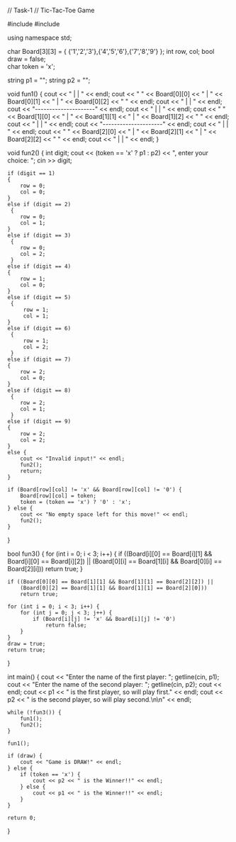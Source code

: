 // Task-1 
// Tic-Tac-Toe Game


#include<iostream>
#include<string>

using namespace std;

char Board[3][3] = { {'1','2','3'},{'4','5','6'},{'7','8','9'} };
int row, col;
bool draw = false;                                                                                                                                                                                                                                                                                                                                                                                                                                                                                                                                                                                                                                                                                                                                                                                                                                                                                                                                                                                                                                                                                                      
char token = 'x';

string p1 = "";
string p2 = "";

void fun1()
{
    cout << "      |       |      " << endl;
    cout << "  " << Board[0][0] << "   |   " << Board[0][1] << "   |   " << Board[0][2] << "   " << endl;
    cout << "      |       |      " << endl;
    cout << "---------------------" << endl;
    cout << "      |       |      " << endl;
    cout << "  " << Board[1][0] << "   |   " << Board[1][1] << "   |   " << Board[1][2] << "   " << endl;
    cout << "      |       |      " << endl;
    cout << "---------------------" << endl;
    cout << "      |       |      " << endl;
    cout << "  " << Board[2][0] << "   |   " << Board[2][1] << "   |   " << Board[2][2] << "   " << endl;
    cout << "      |       |      " << endl;
}

void fun2()
{
    int digit;
    cout << (token == 'x' ? p1 : p2) << ", enter your choice: ";
    cin >> digit;

    if (digit == 1)
    { 
        row = 0; 
        col = 0; 
    }
    else if (digit == 2)
     { 
        row = 0; 
        col = 1; 
    }
    else if (digit == 3)
     { 
        row = 0; 
        col = 2;
     }
    else if (digit == 4)
    { 
        row = 1;
        col = 0; 
    }
    else if (digit == 5)
     {
         row = 1; 
         col = 1; 
    }
    else if (digit == 6)
     {
         row = 1; 
         col = 2; 
     }
    else if (digit == 7) 
    { 
        row = 2; 
        col = 0; 
    }
    else if (digit == 8)
     { 
        row = 2; 
        col = 1; 
     }
    else if (digit == 9) 
    { 
        row = 2; 
        col = 2; 
    }
    else {
        cout << "Invalid input!" << endl;
        fun2();
        return;
    }

    if (Board[row][col] != 'x' && Board[row][col] != '0') {
        Board[row][col] = token;
        token = (token == 'x') ? '0' : 'x';
    } else {
        cout << "No empty space left for this move!" << endl;
        fun2();
    }
}

bool fun3()
{
    for (int i = 0; i < 3; i++) {
        if ((Board[i][0] == Board[i][1] && Board[i][0] == Board[i][2]) || 
            (Board[0][i] == Board[1][i] && Board[0][i] == Board[2][i]))
            return true;
    }

    if ((Board[0][0] == Board[1][1] && Board[1][1] == Board[2][2]) || 
        (Board[0][2] == Board[1][1] && Board[1][1] == Board[2][0]))
        return true;

    for (int i = 0; i < 3; i++) {
        for (int j = 0; j < 3; j++) {
            if (Board[i][j] != 'x' && Board[i][j] != '0')
                return false;
        }
    }
    draw = true;
    return true;
}

int main()
{
    cout << "Enter the name of the first player: ";
    getline(cin, p1);
    cout << "Enter the name of the second player: ";
    getline(cin, p2);
    cout << endl;
    cout << p1 << " is the first player, so will play first." << endl;
    cout << p2 << " is the second player, so will play second.\n\n" << endl;

    while (!fun3()) {
        fun1();
        fun2();
    }

    fun1();

    if (draw) {
        cout << "Game is DRAW!" << endl;
    } else {
        if (token == 'x') {
            cout << p2 << " is the Winner!!" << endl;
        } else {
            cout << p1 << " is the Winner!!" << endl;
        }
    }

    return 0;
}
